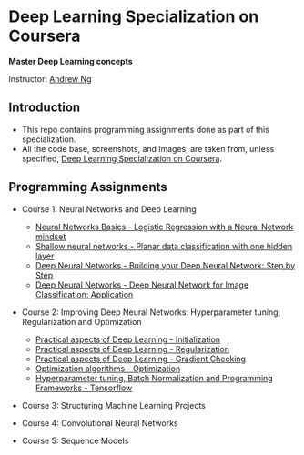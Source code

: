 # Deep Learning Specialization on Coursera

**Master Deep Learning concepts**

Instructor: [Andrew Ng](http://www.andrewng.org/)

## Introduction
* This repo contains programming assignments done as part of this specialization. 
* All the code base, screenshots, and images, are taken from, unless specified, [Deep Learning Specialization on Coursera](https://www.coursera.org/specializations/deep-learning).

## Programming Assignments

- Course 1: Neural Networks and Deep Learning

  - [Neural Networks Basics - Logistic Regression with a Neural Network mindset](https://github.com/skagrawal/deep-learning-coursera/blob/master/Neural%20Networks%20and%20Deep%20Learning/Logistic%2BRegression%2Bwith%2Ba%2BNeural%2BNetwork%2Bmindset%2Bv5.ipynb)
  - [Shallow neural networks - Planar data classification with one hidden layer](https://github.com/skagrawal/deep-learning-coursera/blob/master/Neural%20Networks%20and%20Deep%20Learning/Planar%2Bdata%2Bclassification%2Bwith%2Bone%2Bhidden%2Blayer%2Bv5.ipynb)
  - [Deep Neural Networks - Building your Deep Neural Network: Step by Step](https://github.com/skagrawal/deep-learning-coursera/blob/master/Neural%20Networks%20and%20Deep%20Learning/Building%2Byour%2BDeep%2BNeural%2BNetwork%2B-%2BStep%2Bby%2BStep%2Bv8.ipynb)
  - [Deep Neural Networks - Deep Neural Network for Image Classification: Application](https://github.com/skagrawal/deep-learning-coursera/blob/master/Neural%20Networks%20and%20Deep%20Learning/Deep%2BNeural%2BNetwork%2B-%2BApplication%2Bv8.ipynb)

- Course 2: Improving Deep Neural Networks: Hyperparameter tuning, Regularization and Optimization
  - [Practical aspects of Deep Learning - Initialization](https://github.com/skagrawal/deep-learning-coursera/blob/master/Improving%20Deep%20Neural%20Networks%20-%20Hyperparameter%20tuning%2C%20Regularization%20and%20Optimization/Initialization.ipynb)
  - [Practical aspects of Deep Learning - Regularization]()
  - [Practical aspects of Deep Learning - Gradient Checking]()
  - [Optimization algorithms - Optimization]()
  - [Hyperparameter tuning, Batch Normalization and Programming Frameworks - Tensorflow]()


- Course 3: Structuring Machine Learning Projects
  
- Course 4: Convolutional Neural Networks

- Course 5: Sequence Models